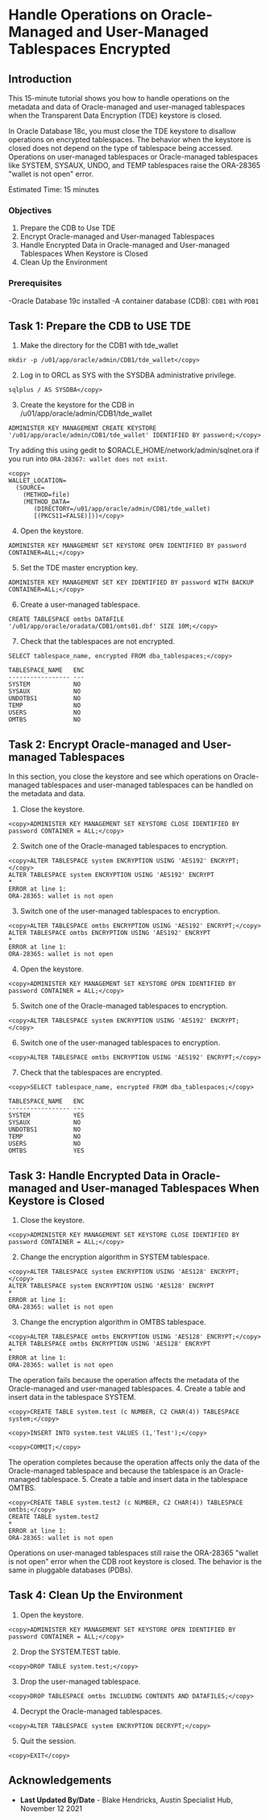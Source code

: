 # Handle Operations on Oracle-Managed and User-Managed Tablespaces Encrypted</copy>

## Introduction

This 15-minute tutorial shows you how to handle operations on the metadata and data of Oracle-managed and user-managed tablespaces when the Transparent Data Encryption (TDE) keystore is closed.

In Oracle Database 18c, you must close the TDE keystore to disallow operations on encrypted tablespaces. The behavior when the keystore is closed does not depend on the type of tablespace being accessed. Operations on user-managed tablespaces or Oracle-managed tablespaces like SYSTEM, SYSAUX, UNDO, and TEMP tablespaces raise the ORA-28365 "wallet is not open" error.

Estimated Time: 15 minutes

### Objectives
1. Prepare the CDB to Use TDE
2. Encrypt Oracle-managed and User-managed Tablespaces
3. Handle Encrypted Data in Oracle-managed and User-managed Tablespaces When Keystore is Closed
4. Clean Up the Environment

### Prerequisites
-Oracle Database 19c installed
-A container database (CDB): `CDB1` with `PDB1`

## Task 1: Prepare the CDB to USE TDE
1. Make the directory for the CDB1 with tde_wallet
```
mkdir -p /u01/app/oracle/admin/CDB1/tde_wallet</copy>
```
2. Log in to ORCL as SYS with the SYSDBA administrative privilege.
```
sqlplus / AS SYSDBA</copy>
```
3. Create the keystore for the CDB in /u01/app/oracle/admin/CDB1/tde_wallet
```
ADMINISTER KEY MANAGEMENT CREATE KEYSTORE '/u01/app/oracle/admin/CDB1/tde_wallet' IDENTIFIED BY password;</copy>

```
Try adding this using gedit to $ORACLE_HOME/network/admin/sqlnet.ora if you run into `ORA-28367: wallet does not exist`.
```
<copy>
WALLET_LOCATION=
  (SOURCE=
    (METHOD=file)
    (METHOD_DATA=
       (DIRECTORY=/u01/app/oracle/admin/CDB1/tde_wallet)
       [(PKCS11=FALSE)]))</copy>
 ```
4. Open the keystore.
```
ADMINISTER KEY MANAGEMENT SET KEYSTORE OPEN IDENTIFIED BY password CONTAINER=ALL;</copy>
```
5. Set the TDE master encryption key.
```
ADMINISTER KEY MANAGEMENT SET KEY IDENTIFIED BY password WITH BACKUP CONTAINER=ALL;</copy>
```
6. Create a user-managed tablespace.
```
CREATE TABLESPACE omtbs DATAFILE '/u01/app/oracle/oradata/CDB1/omts01.dbf' SIZE 10M;</copy>
```
7. Check that the tablespaces are not encrypted.
```
SELECT tablespace_name, encrypted FROM dba_tablespaces;</copy>

TABLESPACE_NAME   ENC
----------------- ---
SYSTEM            NO
SYSAUX            NO
UNDOTBS1          NO
TEMP              NO
USERS             NO
OMTBS             NO
```

## Task 2: Encrypt Oracle-managed and User-managed Tablespaces
In this section, you close the keystore and see which operations on Oracle-managed tablespaces and user-managed tablespaces can be handled on the metadata and data.

1. Close the keystore.
```
<copy>ADMINISTER KEY MANAGEMENT SET KEYSTORE CLOSE IDENTIFIED BY password CONTAINER = ALL;</copy>
```
2. Switch one of the Oracle-managed tablespaces to encryption.
```
<copy>ALTER TABLESPACE system ENCRYPTION USING 'AES192' ENCRYPT;</copy>
ALTER TABLESPACE system ENCRYPTION USING 'AES192' ENCRYPT
*
ERROR at line 1:
ORA-28365: wallet is not open
```
3. Switch one of the user-managed tablespaces to encryption.
```
<copy>ALTER TABLESPACE omtbs ENCRYPTION USING 'AES192' ENCRYPT;</copy>
ALTER TABLESPACE omtbs ENCRYPTION USING 'AES192' ENCRYPT
*
ERROR at line 1:
ORA-28365: wallet is not open
```
4. Open the keystore.
```
<copy>ADMINISTER KEY MANAGEMENT SET KEYSTORE OPEN IDENTIFIED BY password CONTAINER = ALL;</copy>
```
5. Switch one of the Oracle-managed tablespaces to encryption.
```
<copy>ALTER TABLESPACE system ENCRYPTION USING 'AES192' ENCRYPT;</copy>
```
6. Switch one of the user-managed tablespaces to encryption.
```
<copy>ALTER TABLESPACE omtbs ENCRYPTION USING 'AES192' ENCRYPT;</copy>
```
7. Check that the tablespaces are encrypted.
```
<copy>SELECT tablespace_name, encrypted FROM dba_tablespaces;</copy>

TABLESPACE_NAME   ENC
----------------- ---
SYSTEM            YES
SYSAUX            NO
UNDOTBS1          NO
TEMP              NO
USERS             NO
OMTBS             YES
```
## Task 3: Handle Encrypted Data in Oracle-managed and User-managed Tablespaces When Keystore is Closed
1. Close the keystore.
```
<copy>ADMINISTER KEY MANAGEMENT SET KEYSTORE CLOSE IDENTIFIED BY password CONTAINER = ALL;</copy>
```
2. Change the encryption algorithm in SYSTEM tablespace.
```
<copy>ALTER TABLESPACE system ENCRYPTION USING 'AES128' ENCRYPT;</copy>
ALTER TABLESPACE system ENCRYPTION USING 'AES128' ENCRYPT
*
ERROR at line 1:
ORA-28365: wallet is not open
```
3. Change the encryption algorithm in OMTBS tablespace.
```
<copy>ALTER TABLESPACE omtbs ENCRYPTION USING 'AES128' ENCRYPT;</copy>
ALTER TABLESPACE omtbs ENCRYPTION USING 'AES128' ENCRYPT
*
ERROR at line 1:
ORA-28365: wallet is not open
```
The operation fails because the operation affects the metadata of the Oracle-managed and user-managed tablespaces.
4. Create a table and insert data in the tablespace SYSTEM.
```
<copy>CREATE TABLE system.test (c NUMBER, C2 CHAR(4)) TABLESPACE system;</copy>
```
```
<copy>INSERT INTO system.test VALUES (1,'Test');</copy>
```
```
<copy>COMMIT;</copy>
```
The operation completes because the operation affects only the data of the Oracle-managed tablespace and because the tablespace is an Oracle-managed tablespace.
5. Create a table and insert data in the tablespace OMTBS.
```
<copy>CREATE TABLE system.test2 (c NUMBER, C2 CHAR(4)) TABLESPACE omtbs;</copy>
CREATE TABLE system.test2
*
ERROR at line 1:
ORA-28365: wallet is not open
```
Operations on user-managed tablespaces still raise the ORA-28365 "wallet is not open" error when the CDB root keystore is closed.
The behavior is the same in pluggable databases (PDBs).

## Task 4: Clean Up the Environment
1. Open the keystore.
```
<copy>ADMINISTER KEY MANAGEMENT SET KEYSTORE OPEN IDENTIFIED BY password CONTAINER = ALL;</copy>
```
2. Drop the SYSTEM.TEST table.
```
<copy>DROP TABLE system.test;</copy>
```
3. Drop the user-managed tablespace.
```
<copy>DROP TABLESPACE omtbs INCLUDING CONTENTS AND DATAFILES;</copy>
```
4. Decrypt the Oracle-managed tablespaces.
```
<copy>ALTER TABLESPACE system ENCRYPTION DECRYPT;</copy>
```
5. Quit the session.<copy>
```
<copy>EXIT</copy>
```



## Acknowledgements
- **Last Updated By/Date** - Blake Hendricks, Austin Specialist Hub, November 12 2021

